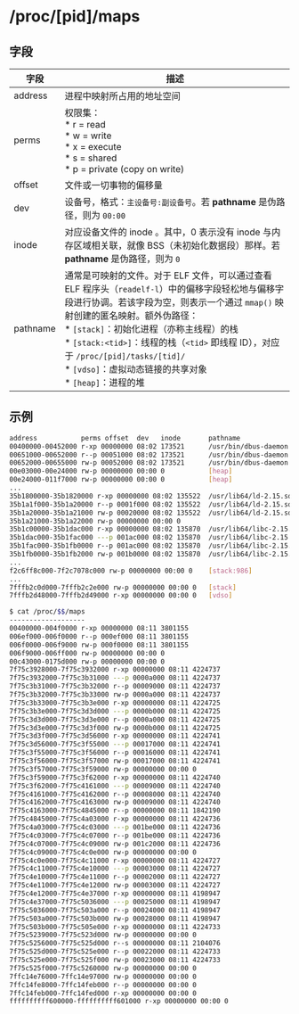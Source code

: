 # /proc/[pid]/maps

## 字段

| 字段     | 描述                                                                                                                                                                                                                                                                                                                                                                                       |
| -------- | ------------------------------------------------------------------------------------------------------------------------------------------------------------------------------------------------------------------------------------------------------------------------------------------------------------------------------------------------------------------------------------------ |
| address  | 进程中映射所占用的地址空间                                                                                                                                                                                                                                                                                                                                                                 |
| perms    | 权限集：<br>* r = read <br>* w = write <br>* x = execute <br>* s = shared <br>* p = private (copy on write)                                                                                                                                                                                                                                                                                |
| offset   | 文件或一切事物的偏移量                                                                                                                                                                                                                                                                                                                                                                     |
| dev      | 设备号，格式：`主设备号:副设备号`。若 **pathname** 是伪路径，则为 `00:00`                                                                                                                                                                                                                                                                                                                  |
| inode    | 对应设备文件的 inode 。其中，0 表示没有 inode 与内存区域相关联，就像 BSS（未初始化数据段）那样。若 **pathname** 是伪路径，则为 `0`                                                                                                                                                                                                                                                         |
| pathname | 通常是可映射的文件。对于 ELF 文件，可以通过查看 ELF 程序头（`readelf-l`）中的偏移字段轻松地与偏移字段进行协调。若该字段为空，则表示一个通过 `mmap()` 映射创建的匿名映射。额外伪路径：<br>* `[stack]`：初始化进程（亦称主线程）的栈 <br>* `[stack:<tid>]`：线程的栈（`<tid>` 即线程 ID），对应于 `/proc/[pid]/tasks/[tid]/` <br>* `[vdso]`：虚拟动态链接的共享对象 <br>* `[heap]`：进程的堆 |

## 示例

```sh
address           perms offset  dev   inode       pathname
00400000-00452000 r-xp 00000000 08:02 173521      /usr/bin/dbus-daemon
00651000-00652000 r--p 00051000 08:02 173521      /usr/bin/dbus-daemon
00652000-00655000 rw-p 00052000 08:02 173521      /usr/bin/dbus-daemon
00e03000-00e24000 rw-p 00000000 00:00 0           [heap]
00e24000-011f7000 rw-p 00000000 00:00 0           [heap]
...
35b1800000-35b1820000 r-xp 00000000 08:02 135522  /usr/lib64/ld-2.15.so
35b1a1f000-35b1a20000 r--p 0001f000 08:02 135522  /usr/lib64/ld-2.15.so
35b1a20000-35b1a21000 rw-p 00020000 08:02 135522  /usr/lib64/ld-2.15.so
35b1a21000-35b1a22000 rw-p 00000000 00:00 0
35b1c00000-35b1dac000 r-xp 00000000 08:02 135870  /usr/lib64/libc-2.15.so
35b1dac000-35b1fac000 ---p 001ac000 08:02 135870  /usr/lib64/libc-2.15.so
35b1fac000-35b1fb0000 r--p 001ac000 08:02 135870  /usr/lib64/libc-2.15.so
35b1fb0000-35b1fb2000 rw-p 001b0000 08:02 135870  /usr/lib64/libc-2.15.so
...
f2c6ff8c000-7f2c7078c000 rw-p 00000000 00:00 0    [stack:986]
...
7fffb2c0d000-7fffb2c2e000 rw-p 00000000 00:00 0   [stack]
7fffb2d48000-7fffb2d49000 r-xp 00000000 00:00 0   [vdso]
```

```sh
$ cat /proc/$$/maps
-------------------
00400000-004f0000 r-xp 00000000 08:11 3801155                            /bin/bash
006ef000-006f0000 r--p 000ef000 08:11 3801155                            /bin/bash
006f0000-006f9000 rw-p 000f0000 08:11 3801155                            /bin/bash
006f9000-006ff000 rw-p 00000000 00:00 0
00c43000-0175d000 rw-p 00000000 00:00 0                                  [heap]
7f75c3928000-7f75c3932000 r-xp 00000000 08:11 4224737                    /lib/x86_64-linux-gnu/libnss_files-2.19.so
7f75c3932000-7f75c3b31000 ---p 0000a000 08:11 4224737                    /lib/x86_64-linux-gnu/libnss_files-2.19.so
7f75c3b31000-7f75c3b32000 r--p 00009000 08:11 4224737                    /lib/x86_64-linux-gnu/libnss_files-2.19.so
7f75c3b32000-7f75c3b33000 rw-p 0000a000 08:11 4224737                    /lib/x86_64-linux-gnu/libnss_files-2.19.so
7f75c3b33000-7f75c3b3e000 r-xp 00000000 08:11 4224725                    /lib/x86_64-linux-gnu/libnss_nis-2.19.so
7f75c3b3e000-7f75c3d3d000 ---p 0000b000 08:11 4224725                    /lib/x86_64-linux-gnu/libnss_nis-2.19.so
7f75c3d3d000-7f75c3d3e000 r--p 0000a000 08:11 4224725                    /lib/x86_64-linux-gnu/libnss_nis-2.19.so
7f75c3d3e000-7f75c3d3f000 rw-p 0000b000 08:11 4224725                    /lib/x86_64-linux-gnu/libnss_nis-2.19.so
7f75c3d3f000-7f75c3d56000 r-xp 00000000 08:11 4224741                    /lib/x86_64-linux-gnu/libnsl-2.19.so
7f75c3d56000-7f75c3f55000 ---p 00017000 08:11 4224741                    /lib/x86_64-linux-gnu/libnsl-2.19.so
7f75c3f55000-7f75c3f56000 r--p 00016000 08:11 4224741                    /lib/x86_64-linux-gnu/libnsl-2.19.so
7f75c3f56000-7f75c3f57000 rw-p 00017000 08:11 4224741                    /lib/x86_64-linux-gnu/libnsl-2.19.so
7f75c3f57000-7f75c3f59000 rw-p 00000000 00:00 0
7f75c3f59000-7f75c3f62000 r-xp 00000000 08:11 4224740                    /lib/x86_64-linux-gnu/libnss_compat-2.19.so
7f75c3f62000-7f75c4161000 ---p 00009000 08:11 4224740                    /lib/x86_64-linux-gnu/libnss_compat-2.19.so
7f75c4161000-7f75c4162000 r--p 00008000 08:11 4224740                    /lib/x86_64-linux-gnu/libnss_compat-2.19.so
7f75c4162000-7f75c4163000 rw-p 00009000 08:11 4224740                    /lib/x86_64-linux-gnu/libnss_compat-2.19.so
7f75c4163000-7f75c4845000 r--p 00000000 08:11 1842190                    /usr/lib/locale/locale-archive
7f75c4845000-7f75c4a03000 r-xp 00000000 08:11 4224736                    /lib/x86_64-linux-gnu/libc-2.19.so
7f75c4a03000-7f75c4c03000 ---p 001be000 08:11 4224736                    /lib/x86_64-linux-gnu/libc-2.19.so
7f75c4c03000-7f75c4c07000 r--p 001be000 08:11 4224736                    /lib/x86_64-linux-gnu/libc-2.19.so
7f75c4c07000-7f75c4c09000 rw-p 001c2000 08:11 4224736                    /lib/x86_64-linux-gnu/libc-2.19.so
7f75c4c09000-7f75c4c0e000 rw-p 00000000 00:00 0
7f75c4c0e000-7f75c4c11000 r-xp 00000000 08:11 4224727                    /lib/x86_64-linux-gnu/libdl-2.19.so
7f75c4c11000-7f75c4e10000 ---p 00003000 08:11 4224727                    /lib/x86_64-linux-gnu/libdl-2.19.so
7f75c4e10000-7f75c4e11000 r--p 00002000 08:11 4224727                    /lib/x86_64-linux-gnu/libdl-2.19.so
7f75c4e11000-7f75c4e12000 rw-p 00003000 08:11 4224727                    /lib/x86_64-linux-gnu/libdl-2.19.so
7f75c4e12000-7f75c4e37000 r-xp 00000000 08:11 4198947                    /lib/x86_64-linux-gnu/libtinfo.so.5.9
7f75c4e37000-7f75c5036000 ---p 00025000 08:11 4198947                    /lib/x86_64-linux-gnu/libtinfo.so.5.9
7f75c5036000-7f75c503a000 r--p 00024000 08:11 4198947                    /lib/x86_64-linux-gnu/libtinfo.so.5.9
7f75c503a000-7f75c503b000 rw-p 00028000 08:11 4198947                    /lib/x86_64-linux-gnu/libtinfo.so.5.9
7f75c503b000-7f75c505e000 r-xp 00000000 08:11 4224733                    /lib/x86_64-linux-gnu/ld-2.19.so
7f75c5239000-7f75c523d000 rw-p 00000000 00:00 0
7f75c5256000-7f75c525d000 r--s 00000000 08:11 2104076                    /usr/lib/x86_64-linux-gnu/gconv/gconv-modules.cache
7f75c525d000-7f75c525e000 r--p 00022000 08:11 4224733                    /lib/x86_64-linux-gnu/ld-2.19.so
7f75c525e000-7f75c525f000 rw-p 00023000 08:11 4224733                    /lib/x86_64-linux-gnu/ld-2.19.so
7f75c525f000-7f75c5260000 rw-p 00000000 00:00 0
7ffc14e76000-7ffc14e97000 rw-p 00000000 00:00 0                          [stack]
7ffc14fe8000-7ffc14feb000 r--p 00000000 00:00 0                          [vvar]
7ffc14feb000-7ffc14fed000 r-xp 00000000 00:00 0                          [vdso]
ffffffffff600000-ffffffffff601000 r-xp 00000000 00:00 0                  [vsyscall]
```
